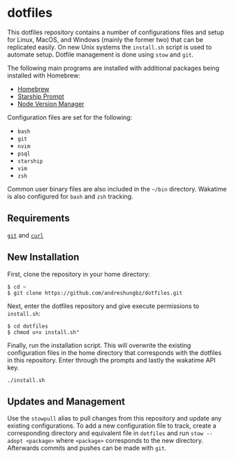 # dotfiles

This dotfiles repository contains a number of configurations files and setup for Linux, MacOS, and Windows (mainly the former two) that can be replicated easily. On new Unix systems the `install.sh` script is used to automate setup. Dotfile management is done using `stow` and `git`.

The following main programs are installed with additional packages being installed with Homebrew:

- [Homebrew](https://brew.sh/)
- [Starship Prompt](https://starship.rs/)
- [Node Version Manager](https://github.com/nvm-sh/nvm)

Configuration files are set for the following:

- `bash`
- `git`
- `nvim`
- `psql`
- `starship`
- `vim`
- `zsh`

Common user binary files are also included in the `~/bin` directory. Wakatime is also configured for `bash` and `zsh` tracking.

## Requirements

[`git`](https://git-scm.com/) and [`curl`](https://curl.se/docs/manpage.html)

## New Installation

First, clone the repository in your home directory:

```
$ cd ~
$ git clone https://github.com/andreshungbz/dotfiles.git
```

Next, enter the dotfiles repository and give execute permissions to `install.sh`:

```
$ cd dotfiles
$ chmod u+x install.sh"
```

Finally, run the installation script. This will overwrite the existing configuration files in the home directory that corresponds with the dotfiles in this repository. Enter through the prompts and lastly the wakatime API key.

```
./install.sh
```

## Updates and Management

Use the `stowpull` alias to pull changes from this repository and update any existing configurations. To add a new configuration file to track, create a corresponding directory and equivalent file in `dotfiles` and run `stow --adopt <package>` where `<package>` corresponds to the new directory. Afterwards commits and pushes can be made with `git`.
